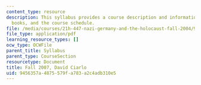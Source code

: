 ```yaml
---
content_type: resource
description: This syllabus provides a course description and information on grading,
  books, and the course schedule.
file: /media/courses/21h-447-nazi-germany-and-the-holocaust-fall-2004/9456357a4875579fa783a2c4adb310e5_MIT21H_447f04_syllf07.pdf
file_type: application/pdf
learning_resource_types: []
ocw_type: OCWFile
parent_title: Syllabus
parent_type: CourseSection
resourcetype: Document
title: Fall 2007, David Ciarlo
uid: 9456357a-4875-579f-a783-a2c4adb310e5
---
```

